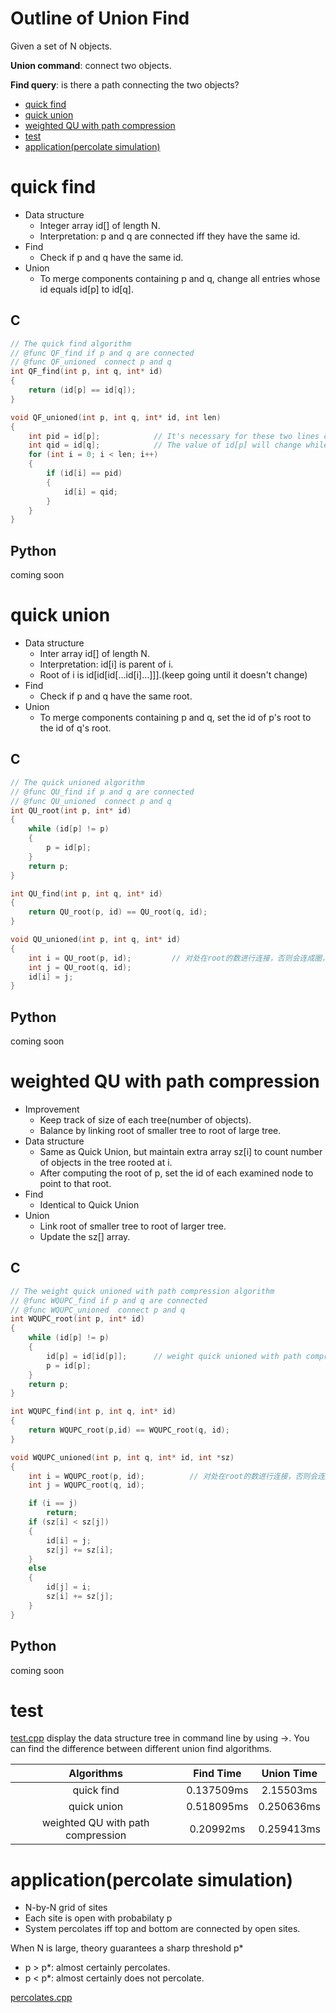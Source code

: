 # Outline of Union Find
Given a set of N objects. 

**Union command**: connect two objects.

**Find query**: is there a path connecting the two objects?

- [quick find](#quick-find)
- [quick union](#quick-union)
- [weighted QU with path compression](#weighted-qu-with-path-compression)
- [test](#test)
- [application(percolate simulation)](#applicationpercolate-simulation)

# quick find

- Data structure
	- Integer array id[] of length N.
	- Interpretation: p and q are connected iff they have the same id.
- Find
	- Check if p and q have the same id.
- Union
	- To merge components containing p and q, change all entries whose id equals id[p] to id[q].

## C
```C
// The quick find algorithm
// @func QF_find if p and q are connected
// @func QF_unioned  connect p and q
int QF_find(int p, int q, int* id)
{
	return (id[p] == id[q]);
}

void QF_unioned(int p, int q, int* id, int len)
{
	int pid = id[p];			// It's necessary for these two lines code
	int qid = id[q];			// The value of id[p] will change while i > p
	for (int i = 0; i < len; i++)
	{
		if (id[i] == pid)
		{
			id[i] = qid;
		}
	}
}
```

## Python
coming soon

# quick union

- Data structure
	- Inter array id[] of length N.
	- Interpretation: id[i] is parent of i.
	- Root of i is id[id[id[...id[i]...]]].(keep going until it doesn't change)
- Find
	- Check if p and q have the same root.
- Union
	- To merge components containing p and q, set the id of p's root to the id of q's root.

## C
```C
// The quick unioned algorithm
// @func QU_find if p and q are connected
// @func QU_unioned  connect p and q
int QU_root(int p, int* id)
{
	while (id[p] != p)
	{
		p = id[p];
	}
	return p;
}

int QU_find(int p, int q, int* id)
{
	return QU_root(p, id) == QU_root(q, id);
}

void QU_unioned(int p, int q, int* id)
{
	int i = QU_root(p, id);			// 对处在root的数进行连接，否则会连成圈，导致root函数无限循环
	int j = QU_root(q, id);
	id[i] = j;
}
```
## Python
coming soon

# weighted QU with path compression
- Improvement
	- Keep track of size of each tree(number of objects).
	- Balance by linking root of smaller tree to root of large tree.
-  Data structure
	- Same as Quick Union, but maintain extra array sz[i] to count number of objects in the tree rooted at i.
	- After computing the root of p, set the id of each examined node to point to that root.
-  Find
	- Identical to Quick Union
-  Union
	- Link root of smaller tree to root of larger tree.
	- Update the sz[] array.

## C
```C
// The weight quick unioned with path compression algorithm
// @func WQUPC_find if p and q are connected
// @func WQUPC_unioned  connect p and q
int WQUPC_root(int p, int* id)
{
	while (id[p] != p)
	{
		id[p] = id[id[p]];		// weight quick unioned with path compression(WQUPC), only one extra line
		p = id[p];
	}
	return p;
}

int WQUPC_find(int p, int q, int* id)
{
	return WQUPC_root(p,id) == WQUPC_root(q, id);
}

void WQUPC_unioned(int p, int q, int* id, int *sz)
{
	int i = WQUPC_root(p, id);			// 对处在root的数进行连接，否则会连成圈，导致root函数无限循环
	int j = WQUPC_root(q, id);

	if (i == j)
		return;
	if (sz[i] < sz[j])
	{
		id[i] = j;
		sz[j] += sz[i];
	}
	else
	{
		id[j] = i;
		sz[i] += sz[j];
	}
}
```

## Python
coming soon

# test
[test.cpp](./test.cpp)
display the data structure tree in command line by using ->. You can find the difference between different union find algorithms.

| Algorithms | Find Time | Union Time |
|:----------:|:---------:|:----------:|
|quick find|0.137509ms|2.15503ms|
|quick union|0.518095ms|0.250636ms|
|weighted QU with path compression|0.20992ms|0.259413ms|

# application(percolate simulation)
- N-by-N grid of sites
- Each site is open with probabilaty p
- System percolates iff top and bottom are connected by open sites.

When N is large, theory guarantees a sharp threshold p*
- p > p*: almost certainly percolates.
- p < p*: almost certainly does not percolate.

[percolates.cpp](./percolates.cpp)
